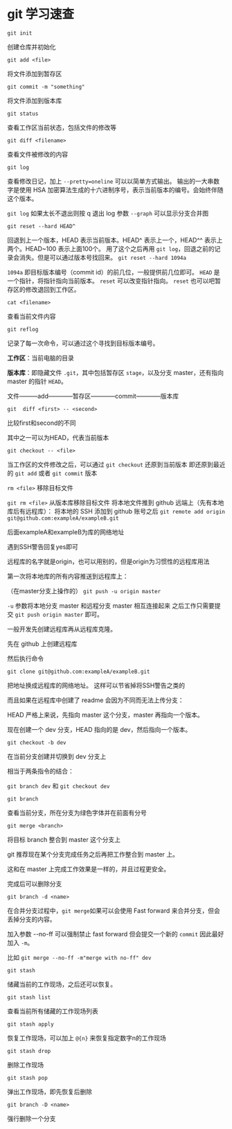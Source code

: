 # git 学习速查

`git init`

创建仓库并初始化

`git add <file>`

将文件添加到暂存区

`git commit -m "something"`

将文件添加到版本库

`git status`

查看工作区当前状态，包括文件的修改等

`git diff <filename>`

查看文件被修改的内容

`git log`

查看修改日记，加上 `--pretty=oneline` 可以以简单方式输出。
输出的一大串数字是使用 HSA 加密算法生成的十六进制序号，表示当前版本的编号。会始终伴随这个版本。

`git log`
如果太长不退出则按 q 退出 log
参数 `--graph` 可以显示分支合并图

`git reset --hard HEAD^`

回退到上一个版本，HEAD 表示当前版本。HEAD^ 表示上一个，HEAD^^ 表示上两个。HEAD~100 表示上面100个。
用了这个之后再用 `git log`，回退之前的记录会消失。但是可以通过版本号找回来。
`git reset --hard 1094a`

`1094a` 即目标版本编号（commit id）的前几位，一般提供前几位即可。
`HEAD` 是一个指针，将指针指向当前版本。
`reset` 可以改变指针指向。
`reset` 也可以吧暂存区的修改退回到工作区。

`cat <filename>`

查看当前文件内容

`git reflog`

记录了每一次命令，可以通过这个寻找到目标版本编号。

**工作区**：当前电脑的目录

**版本库**：即隐藏文件 `.git`，其中包括暂存区 `stage`，以及分支 master，还有指向 master 的指针 `HEAD`。

文件———add————暂存区————commit————版本库

`git  diff <first> -- <second>`

比较first和second的不同

其中之一可以为HEAD，代表当前版本

`git checkout -- <file>`

当工作区的文件修改之后，可以通过 `git checkout` 还原到当前版本
即还原到最近的 `git add` 或者 `git commit` 版本

`rm <file>`
移除目标文件

`git rm <file>`
从版本库移除目标文件
将本地文件推到 github 远端上（先有本地库后有远程库）：
将本地的 SSH 添加到 github 账号之后
`git remote add origin git@github.com:exampleA/exampleB.git`

后面exampleA和exampleB为库的网络地址

遇到SSH警告回复yes即可

远程库的名字就是origin，也可以用别的，但是origin为习惯性的远程库用法

第一次将本地库的所有内容推送到远程库上：

（在master分支上操作的）
`git push -u origin master`

`-u` 参数将本地分支 master 和远程分支 master 相互连接起来
之后工作只需要提交 `git push origin master` 即可。

一般开发先创建远程库再从远程库克隆。

先在 github 上创建远程库

然后执行命令

`git clone git@github.com:exampleA/exampleB.git`

把地址换成远程库的网络地址。
这样可以节省掉将SSH警告之类的

而且如果在远程库中创建了 readme 会因为不同而无法上传分支：

HEAD 严格上来说，先指向 master 这个分支，master 再指向一个版本。

现在创建一个 dev 分支，HEAD 指向的是 dev，然后指向一个版本。

`git checkout -b dev`

在当前分支创建并切换到 dev 分支上

相当于两条指令的结合：

`git branch dev` 和 `git checkout dev`

`git branch`

查看当前分支，所在分支为绿色字体并在前面有分号

`git merge <branch>`

将目标 branch 整合到 master 这个分支上

git 推荐现在某个分支完成任务之后再把工作整合到 master 上。

这和在 master 上完成工作效果是一样的，并且过程更安全。

完成后可以删除分支

`git branch -d <name>`

在合并分支过程中，`git merge`如果可以会使用 Fast forward 来合并分支，但会丢掉分支的内容。

加入参数 --no-ff 可以强制禁止 fast forward 但会提交一个新的 `commit` 因此最好加入 `-m`。

比如 `git merge --no-ff -m"merge with no-ff" dev`

`git stash`

储藏当前的工作现场，之后还可以恢复。

`git stash list`

查看当前所有储藏的工作现场列表

`git stash apply`

恢复工作现场，可以加上 `@{n}` 来恢复指定数字n的工作现场

`git stash drop`

删除工作现场

`git stash pop`

弹出工作现场，即先恢复后删除

`git branch -D <name>`

强行删除一个分支
